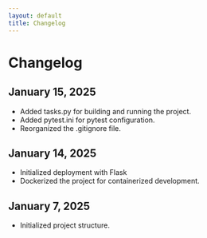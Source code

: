 ```yaml
---
layout: default
title: Changelog
---
```


# Changelog

## January 15, 2025

- Added tasks.py for building and running the project.
- Added pytest.ini for pytest configuration.
- Reorganized the .gitignore file.

## January 14, 2025

- Initialized deployment with Flask
- Dockerized the project for containerized development.

## January 7, 2025

- Initialized project structure.
